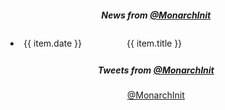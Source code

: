 <div class="home-page-section news-section">
  <div class="row">
    <div class="col-sm col-lg-7">

<h5> News from <a href="https://medium.com/@MonarchInit" target="__blank">@MonarchInit</a></h5>
<i class="fas fa-newspaper"></i>
<div></div>
      <ul class="list-inline">
        <li
          v-for="(item, index) in newsItems"
          :key="index">
          <span class="news-date">{{ item.date }}</span>
          <a
            class="news-title"
            :href="item.url"
            target="_blank">
            {{ item.title }}
          </a>
        </li>
      </ul>
    </div>
    <div class="col-sm col-lg-4">

##### <i class="fa fa-twitter fa-fw"></i> Tweets from [@MonarchInit](https://twitter.com/MonarchInit)

<div></div>
      <a
        class="twitter-timeline"
        href="https://twitter.com/TheDoctorBud/lists/monarchinitiative1?ref_src=twsrc%5Etfw"
        data-preview=""
        data-chrome="noheader nofooter"
        data-height="350">
        @MonarchInit
      </a>
    </div>

  </div>
</div>


<style lang="scss">
@import "~@/style/variables";
@import "~@/style/home-page";

div.news-section {
  text-align: center;
  background: $home-section-light-bg;

  .news-date {
      width: 150px;
      float: left;
      text-align: left;
      margin-right: 15px;
  }
  ul {
    padding: 0 10px;
    text-align: left;
    margin-left: 5%;

    li {
      line-height: 1.3em;
      padding: 5px;
    }
  }
}
</style>


<script>
import getNewsItems from '@/api/News';

export default {
  data() {
    return {
      newsItems: [],
    };
  },
  async mounted() {
    this.newsItems = await getNewsItems();

    /* eslint-disable */
    (function (d, s, id) {
      var js, fjs = d.getElementsByTagName(s)[0],
        t = window.twttr || {};
      if (d.getElementById(id)) return t.widgets.load();
      js = d.createElement(s);
      js.id = id;
      js.src = "https://platform.twitter.com/widgets.js";
      fjs.parentNode.insertBefore(js, fjs);

      t._e = [];
      t.ready = function (f) {
        t._e.push(f);
      };
      return t;
    }(document, "script", "twitter-wjs"));
    /* eslint-enable */
  }
};
</script>
